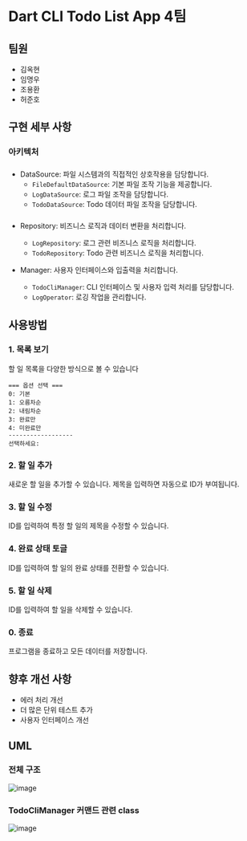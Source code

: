 

# Dart CLI Todo List App 4팀



## 팀원

- 김옥현
- 임명우
- 조용환
- 허준호

## 구현 세부 사항

### 아키텍처

### 

- DataSource: 파일 시스템과의 직접적인 상호작용을 담당합니다.
  - `FileDefaultDataSource`: 기본 파일 조작 기능을 제공합니다.
  - `LogDataSource`: 로그 파일 조작을 담당합니다.
  - `TodoDataSource`: Todo 데이터 파일 조작을 담당합니다.

### 

- Repository: 비즈니스 로직과 데이터 변환을 처리합니다.
  - `LogRepository`: 로그 관련 비즈니스 로직을 처리합니다.
  - `TodoRepository`: Todo 관련 비즈니스 로직을 처리합니다.



- Manager: 사용자 인터페이스와 입출력을 처리합니다.
  - `TodoCliManager`: CLI 인터페이스 및 사용자 입력 처리를 담당합니다.
  - `LogOperator`: 로깅 작업을 관리합니다.



## 사용방법

### 1. 목록 보기

할 일 목록을 다양한 방식으로 볼 수 있습니다

```
=== 옵션 선택 ===
0: 기본
1: 오름차순
2: 내림차순
3: 완료만
4: 미완료만
------------------
선택하세요:
```

### 2. 할 일 추가

새로운 할 일을 추가할 수 있습니다. 제목을 입력하면 자동으로 ID가 부여됩니다.

### 3. 할 일 수정

ID를 입력하여 특정 할 일의 제목을 수정할 수 있습니다.

### 4. 완료 상태 토글

ID를 입력하여 할 일의 완료 상태를 전환할 수 있습니다.

### 5. 할 일 삭제

ID를 입력하여 할 일을 삭제할 수 있습니다.

### 0. 종료

프로그램을 종료하고 모든 데이터를 저장합니다.

## 향후 개선 사항

- 에러 처리 개선
- 더 많은 단위 테스트 추가
- 사용자 인터페이스 개선

## UML

### 전체 구조

![image](https://github-production-user-asset-6210df.s3.amazonaws.com/62657991/429594723-dd9a5331-e05f-4bd1-a812-886d27239a41.png?X-Amz-Algorithm=AWS4-HMAC-SHA256&X-Amz-Credential=AKIAVCODYLSA53PQK4ZA%2F20250402%2Fus-east-1%2Fs3%2Faws4_request&X-Amz-Date=20250402T172111Z&X-Amz-Expires=300&X-Amz-Signature=d421b67e141eab5691ede51acf5bcfb8bf7a4cc7a41e2b7f6daace943bebaaee&X-Amz-SignedHeaders=host)



### TodoCliManager 커맨드 관련 class

![image](https://github-production-user-asset-6210df.s3.amazonaws.com/62657991/429594818-64d8927a-1df0-41ea-9d5d-0f69134de886.png?X-Amz-Algorithm=AWS4-HMAC-SHA256&X-Amz-Credential=AKIAVCODYLSA53PQK4ZA%2F20250402%2Fus-east-1%2Fs3%2Faws4_request&X-Amz-Date=20250402T172136Z&X-Amz-Expires=300&X-Amz-Signature=c9606f75c484e97721157cb9f7e8f4ae18a8daccb00ccf088cfbca11ba912b67&X-Amz-SignedHeaders=host)

